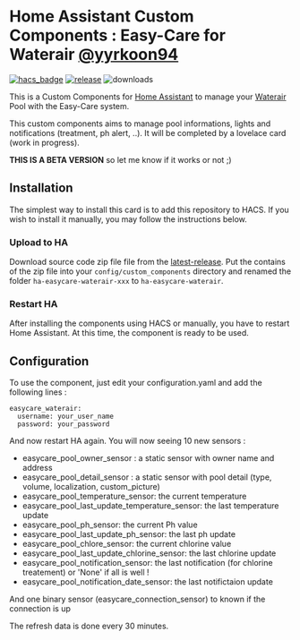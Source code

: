 # Home Assistant Custom Components : Easy-Care for Waterair [@yyrkoon94](https://www.github.com/yyrkoon94)

[![hacs_badge](https://img.shields.io/badge/HACS-Custom-41BDF5.svg)](https://github.com/hacs/integration)
[![release][release-badge]][release-url]
![downloads][downloads-badge]

This is a Custom Components for [Home Assistant][home-assistant] to manage your [Waterair][waterair] Pool with the Easy-Care system. 

This custom components aims to manage pool informations, lights and notifications (treatment, ph alert, ..). It will be completed by a lovelace card (work in progress).

**THIS IS A BETA VERSION** so let me know if it works or not ;)

## Installation

The simplest way to install this card is to add this repository to HACS. If you wish to install it manually, you may follow the instructions below.

### Upload to HA

Download source code zip file file from the [latest-release][release-url].
Put the contains of the zip file into your `config/custom_components` directory and renamed the folder `ha-easycare-waterair-xxx` to `ha-easycare-waterair`.

### Restart HA
After installing the components using HACS or manually, you have to restart Home Assistant.
At this time, the component is ready to be used.

## Configuration
To use the component, just edit your configuration.yaml and add the following lines :
```
easycare_waterair:
  username: your_user_name
  password: your_password
```
And now restart HA again. 
You will now seeing 10 new sensors :
- easycare_pool_owner_sensor : a static sensor with owner name and address
- easycare_pool_detail_sensor : a static sensor with pool detail (type, volume, localization, custom_picture)
- easycare_pool_temperature_sensor: the current temperature
- easycare_pool_last_update_temperature_sensor: the last temperature update
- easycare_pool_ph_sensor: the current Ph value
- easycare_pool_last_update_ph_sensor: the last ph update
- easycare_pool_chlore_sensor: the current chlorine value
- easycare_pool_last_update_chlorine_sensor: the last chlorine update
- easycare_pool_notification_sensor: the last notification (for chlorine treatement) or 'None' if all is well !
- easycare_pool_notification_date_sensor: the last notifictaion update

And one binary sensor (easycare_connection_sensor) to known if the connection is up

The refresh data is done every 30 minutes.

<!-- Badges -->
[release-badge]: https://img.shields.io/github/v/release/yyrkoon94/ha-easycare-waterair?style=flat-square
[downloads-badge]: https://img.shields.io/github/downloads/yyrkoon94/ha-easycare-waterair/total?style=flat-square

<!-- References -->
[home-assistant]: https://www.home-assistant.io/
[waterair]: https://www.waterair.com/
[hacs]: https://hacs.xyz
[release-url]: https://github.com/yyrkoon94/ha-easycare-waterair/releases
